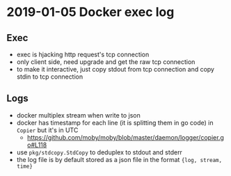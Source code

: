# 2019-01-05 Docker exec log

## Exec

- exec is hjacking http request's tcp connection
- only client side, need upgrade and get the raw tcp connection
- to make it interactive, just copy stdout from tcp connection and copy stdin to tcp connection

## Logs

- docker multiplex stream when write to json
- docker has timestamp for each line (it is splitting them in go code) in `Copier` but it's in UTC
  - https://github.com/moby/moby/blob/master/daemon/logger/copier.go#L118
- use `pkg/stdcopy.StdCopy` to deduplex to stdout and stderr
- the log file is by default stored as a json file in the format `{log, stream, time}`